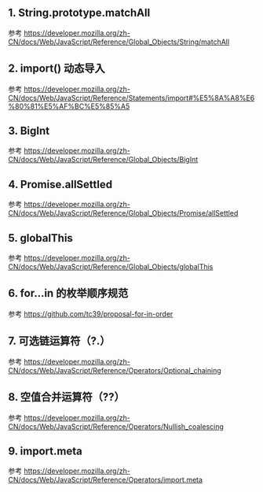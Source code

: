 ## 1. String.prototype.matchAll

参考 https://developer.mozilla.org/zh-CN/docs/Web/JavaScript/Reference/Global_Objects/String/matchAll

## 2. import() 动态导入

参考 https://developer.mozilla.org/zh-CN/docs/Web/JavaScript/Reference/Statements/import#%E5%8A%A8%E6%80%81%E5%AF%BC%E5%85%A5

## 3. BigInt

参考 https://developer.mozilla.org/zh-CN/docs/Web/JavaScript/Reference/Global_Objects/BigInt

## 4. Promise.allSettled

参考 https://developer.mozilla.org/zh-CN/docs/Web/JavaScript/Reference/Global_Objects/Promise/allSettled

## 5. globalThis

参考 https://developer.mozilla.org/zh-CN/docs/Web/JavaScript/Reference/Global_Objects/globalThis

## 6. for...in 的枚举顺序规范

参考 https://github.com/tc39/proposal-for-in-order

## 7. 可选链运算符（?.）

参考 https://developer.mozilla.org/zh-CN/docs/Web/JavaScript/Reference/Operators/Optional_chaining

## 8. 空值合并运算符（??）

参考 https://developer.mozilla.org/zh-CN/docs/Web/JavaScript/Reference/Operators/Nullish_coalescing

## 9. import.meta

参考 https://developer.mozilla.org/zh-CN/docs/Web/JavaScript/Reference/Operators/import.meta
